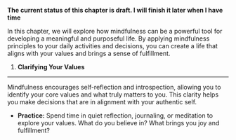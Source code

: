 **The current status of this chapter is draft. I will finish it later when I have time**

In this chapter, we will explore how mindfulness can be a powerful tool for developing a meaningful and purposeful life. By applying mindfulness principles to your daily activities and decisions, you can create a life that aligns with your values and brings a sense of fulfillment.

1. **Clarifying Your Values**
-----------------------------

Mindfulness encourages self-reflection and introspection, allowing you to identify your core values and what truly matters to you. This clarity helps you make decisions that are in alignment with your authentic self.

* **Practice:** Spend time in quiet reflection, journaling, or meditation to explore your values. What do you believe in? What brings you joy and fulfillment?
